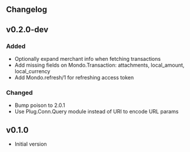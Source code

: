 ## Changelog

## v0.2.0-dev
### Added
* Optionally expand merchant info when fetching transactions
* Add missing fields on Mondo.Transaction: attachments, local_amount, local_currency
* Add Mondo.refresh/1 for refreshing access token

### Changed
* Bump poison to 2.0.1
* Use Plug.Conn.Query module instead of URI to encode URL params

## v0.1.0

* Initial version
